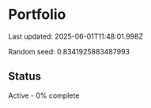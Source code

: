 # Portfolio

Last updated: 2025-06-01T11:48:01.998Z

Random seed: 0.8341925883487993

## Status

Active - 0% complete
